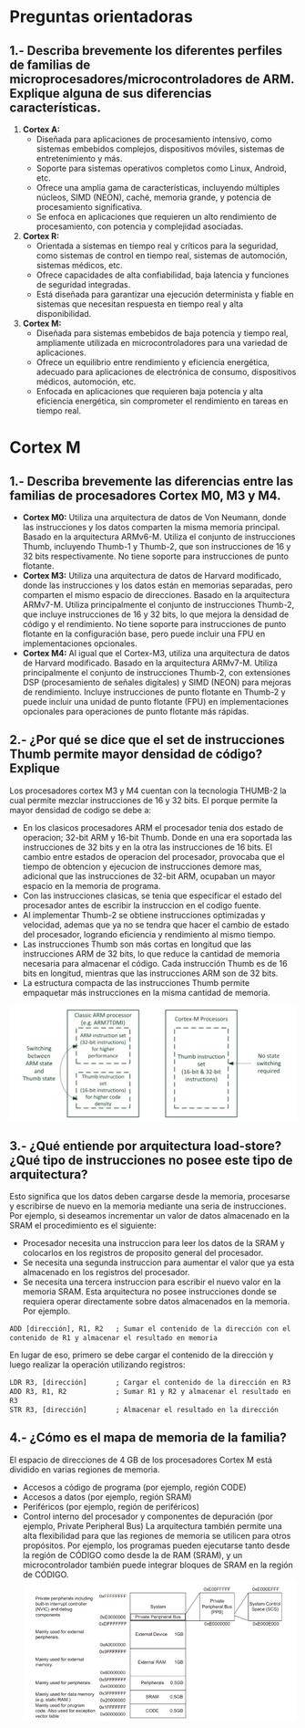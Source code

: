 # Preguntas orientadoras
## 1.- Describa brevemente los diferentes perfiles de familias de microprocesadores/microcontroladores de ARM. Explique alguna de sus diferencias características.

1. **Cortex A:**
    - Diseñada para aplicaciones de procesamiento intensivo, como sistemas embebidos complejos, dispositivos móviles, sistemas de entretenimiento y más.
    - Soporte para sistemas operativos completos como Linux, Android, etc.
    - Ofrece una amplia gama de características, incluyendo múltiples núcleos, SIMD (NEON), caché, memoria grande, y potencia de procesamiento significativa.
    - Se enfoca en aplicaciones que requieren un alto rendimiento de procesamiento, con potencia y complejidad asociadas.
2. **Cortex R:**
    - Orientada a sistemas en tiempo real y críticos para la seguridad, como sistemas de control en tiempo real, sistemas de automoción, sistemas médicos, etc.
    - Ofrece capacidades de alta confiabilidad, baja latencia y funciones de seguridad integradas.
    - Está diseñada para garantizar una ejecución determinista y fiable en sistemas que necesitan respuesta en tiempo real y alta disponibilidad.
3. **Cortex M:**
    - Diseñada para sistemas embebidos de baja potencia y tiempo real, ampliamente utilizada en microcontroladores para una variedad de aplicaciones.
    - Ofrece un equilibrio entre rendimiento y eficiencia energética, adecuado para aplicaciones de electrónica de consumo, dispositivos médicos, automoción, etc.
    - Enfocada en aplicaciones que requieren baja potencia y alta eficiencia energética, sin comprometer el rendimiento en tareas en tiempo real.


# Cortex M

## 1.- Describa brevemente las diferencias entre las familias de procesadores Cortex M0, M3 y M4.

- **Cortex M0:** Utiliza una arquitectura de datos de Von Neumann, donde las instrucciones y los datos comparten la misma memoria principal. Basado en la arquitectura ARMv6-M. Utiliza el conjunto de instrucciones Thumb, incluyendo Thumb-1 y Thumb-2, que son instrucciones de 16 y 32 bits respectivamente. No tiene soporte para instrucciones de punto flotante.
- **Cortex M3:** Utiliza una arquitectura de datos de Harvard modificado, donde las instrucciones y los datos están en memorias separadas, pero comparten el mismo espacio de direcciones. Basado en la arquitectura ARMv7-M. Utiliza principalmente el conjunto de instrucciones Thumb-2, que incluye instrucciones de 16 y 32 bits, lo que mejora la densidad de código y el rendimiento. No tiene soporte para instrucciones de punto flotante en la configuración base, pero puede incluir una FPU en implementaciones opcionales.
- **Cortex M4:** Al igual que el Cortex-M3, utiliza una arquitectura de datos de Harvard modificado. Basado en la arquitectura ARMv7-M. Utiliza principalmente el conjunto de instrucciones Thumb-2, con extensiones DSP (procesamiento de señales digitales) y SIMD (NEON) para mejoras de rendimiento. Incluye instrucciones de punto flotante en Thumb-2 y puede incluir una unidad de punto flotante (FPU) en implementaciones opcionales para operaciones de punto flotante más rápidas.

## 2.- ¿Por qué se dice que el set de instrucciones Thumb permite mayor densidad de código? Explique
Los procesadores cortex M3 y M4 cuentan con la tecnologia THUMB-2 la cual permite mezclar instrucciones de 16 y 32 bits.
El porque permite la mayor densidad de codigo se debe a:
- En los clasicos procesadores ARM el procesador tenia dos estado de operacion; 32-bit ARM y 16-bit Thumb. Donde en una era soportada las instrucciones de 32 bits y en la otra las instrucciones de 16 bits. El cambio entre estados de operacion del procesador, provocaba que el tiempo de obtencion y ejecucion de instrucciones demore mas, adicional que las instrucciones de 32-bit ARM, ocupaban un mayor espacio en la memoria de programa. 
- Con las instrucciones clasicas, se tenia que especificar el estado del procesador antes de escribir la instruccion en el codigo fuente.
- Al implementar Thumb-2 se obtiene instrucciones optimizadas y velocidad, ademas que ya no se tendra que hacer el cambio de estado del procesador, logrando eficiencia y rendimiento al mismo tiempo.
- Las instrucciones Thumb son más cortas en longitud que las instrucciones ARM de 32 bits, lo que reduce la cantidad de memoria necesaria para almacenar el código. Cada instrucción Thumb es de 16 bits en longitud, mientras que las instrucciones ARM son de 32 bits.
- La estructura compacta de las instrucciones Thumb permite empaquetar más instrucciones en la misma cantidad de memoria.

![Comparisson between classic intructions and Thumb-2](./figures/thumb-2%20instructions.png)

## 3.- ¿Qué entiende por arquitectura load-store? ¿Qué tipo de instrucciones no posee este tipo de arquitectura?
Esto significa que los datos deben cargarse desde la memoria, procesarse y escribirse de nuevo en la memoria mediante una seria de instrucciones. Por ejemplo, si deseamos incrementar un valor de datos almacenado en la SRAM el procedimiento es el siguiente:
- Procesador necesita una instruccion para leer los datos de la SRAM y colocarlos en los registros de proposito general del procesador.
- Se necesita una segunda instruccion para aumentar el valor que ya esta almacenado en los registros del procesador.
- Se necesita una tercera instruccion para escribir el nuevo valor en la memoria SRAM.
Esta arquitectura no posee instrucciones donde se requiera operar directamente sobre datos almacenados en la memoria. Por ejemplo.
~~~
ADD [dirección], R1, R2   ; Sumar el contenido de la dirección con el contenido de R1 y almacenar el resultado en memoria
~~~
En lugar de eso, primero se debe cargar el contenido de la dirección y luego realizar la operación utilizando registros:
~~~
LDR R3, [dirección]       ; Cargar el contenido de la dirección en R3
ADD R3, R1, R2            ; Sumar R1 y R2 y almacenar el resultado en R3
STR R3, [dirección]       ; Almacenar el resultado en la dirección
~~~

## 4.- ¿Cómo es el mapa de memoria de la familia?
El espacio de direcciones de 4 GB de los procesadores Cortex M está dividido en varias regiones de memoria.
- Accesos a código de programa (por ejemplo, región CODE)
- Accesos a datos (por ejemplo, región SRAM)
- Periféricos (por ejemplo, región de periféricos)
- Control interno del procesador y componentes de depuración (por ejemplo, Private Peripheral Bus)
La arquitectura también permite una alta flexibilidad para que las regiones de memoria se utilicen para otros propósitos. Por ejemplo, los programas pueden ejecutarse tanto desde la región de CÓDIGO como desde la de RAM (SRAM), y un microcontrolador también puede integrar bloques de SRAM en la región de CÓDIGO.
![Memory Map](./figures/memorymap.png)